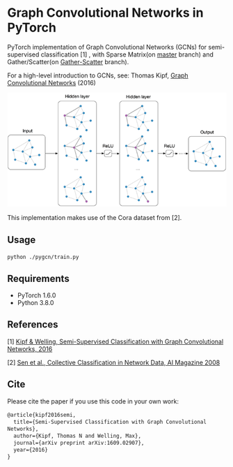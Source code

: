 Graph Convolutional Networks in PyTorch
====

PyTorch implementation of Graph Convolutional Networks (GCNs) for semi-supervised classification [1]
, with Sparse Matrix(on [master](https://github.com/standbyme/handcrafted-gnn/tree/master) branch) and Gather/Scatter(on [Gather-Scatter](https://github.com/standbyme/handcrafted-gnn/tree/Gather-Scatter) branch).

For a high-level introduction to GCNs, see: Thomas Kipf, [Graph Convolutional Networks](http://tkipf.github.io/graph-convolutional-networks/) (2016)

![Graph Convolutional Networks](figure.png)

This implementation makes use of the Cora dataset from [2].

## Usage

```python ./pygcn/train.py```

## Requirements

  * PyTorch 1.6.0
  * Python 3.8.0

## References

[1] [Kipf & Welling, Semi-Supervised Classification with Graph Convolutional Networks, 2016](https://arxiv.org/abs/1609.02907)

[2] [Sen et al., Collective Classification in Network Data, AI Magazine 2008](http://linqs.cs.umd.edu/projects/projects/lbc/)

## Cite

Please cite the paper if you use this code in your own work:

```
@article{kipf2016semi,
  title={Semi-Supervised Classification with Graph Convolutional Networks},
  author={Kipf, Thomas N and Welling, Max},
  journal={arXiv preprint arXiv:1609.02907},
  year={2016}
}
```
